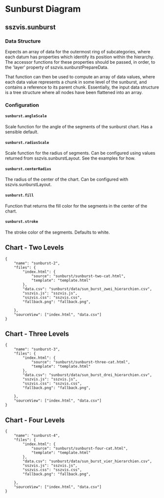 # Sunburst Diagram

## sszvis.sunburst

### Data Structure

Expects an array of data for the outermost ring of subcategories, where each datum has properties which identify its position within the hierarchy. The accessor functions for these properties should be passed, in order, to the 'layer' property of sszvis.sunburstPrepareData.

That function can then be used to compute an array of data values, where each data value represents a chunk in some level of the sunburst, and contains a reference to its parent chunk. Essentially, the input data structure is a tree structure where all nodes have been flattened into an array.

### Configuration

#### `sunburst.angleScale`

Scale function for the angle of the segments of the sunburst chart. Has a sensible default.

#### `sunburst.radiusScale`

Scale function for the radius of segments. Can be configured using values returned from sszvis.sunburstLayout. See the examples for how.

#### `sunburst.centerRadius`

The radius of the center of the chart. Can be configured with sszvis.sunburstLayout.

#### `sunburst.fill`

Function that returns the fill color for the segments in the center of the chart.

#### `sunburst.stroke`

The stroke color of the segments. Defaults to white.

## Chart - Two Levels

```project
{
    "name": "sunburst-2",
    "files": {
        "index.html": {
            "source": "sunburst/sunburst-two-cat.html",
            "template": "template.html"
        },
        "data.csv": "sunburst/data/sun_burst_zwei_hierarchien.csv",
        "sszvis.js": "sszvis.js",
        "sszvis.css": "sszvis.css",
        "fallback.png": "fallback.png",
        
    },
    "sourceView": ["index.html", "data.csv"]
}
```

## Chart - Three Levels

```project
{
    "name": "sunburst-3",
    "files": {
        "index.html": {
            "source": "sunburst/sunburst-three-cat.html",
            "template": "template.html"
        },
        "data.csv": "sunburst/data/sun_burst_drei_hierarchien.csv",
        "sszvis.js": "sszvis.js",
        "sszvis.css": "sszvis.css",
        "fallback.png": "fallback.png",
        
    },
    "sourceView": ["index.html", "data.csv"]
}
```

## Chart - Four Levels

```project
{
    "name": "sunburst-4",
    "files": {
        "index.html": {
            "source": "sunburst/sunburst-four-cat.html",
            "template": "template.html"
        },
        "data.csv": "sunburst/data/sun_burst_vier_hierarchien.csv",
        "sszvis.js": "sszvis.js",
        "sszvis.css": "sszvis.css",
        "fallback.png": "fallback.png",
        
    },
    "sourceView": ["index.html", "data.csv"]
}
```
